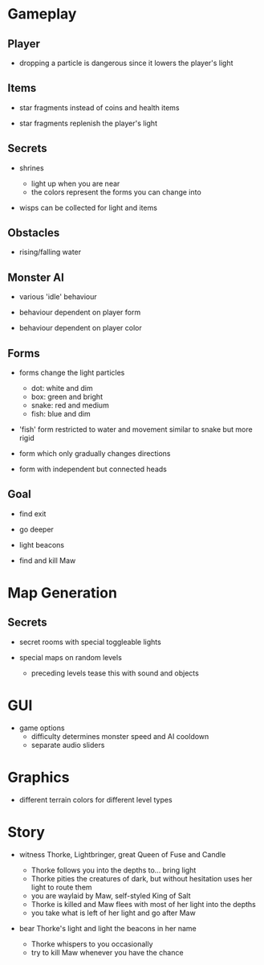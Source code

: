 # Gameplay

## Player

* dropping a particle is dangerous since it lowers the player's light

## Items

* star fragments instead of coins and health items

* star fragments replenish the player's light

## Secrets

* shrines
    * light up when you are near
    * the colors represent the forms you can change into

* wisps can be collected for light and items

## Obstacles

* rising/falling water

## Monster AI

* various 'idle' behaviour

* behaviour dependent on player form

* behaviour dependent on player color

## Forms

* forms change the light particles
    * dot: white and dim
    * box: green and bright
    * snake: red and medium
    * fish: blue and dim

* 'fish' form restricted to water and movement similar to snake but more rigid

* form which only gradually changes directions

* form with independent but connected heads

## Goal

* find exit

* go deeper

* light beacons

* find and kill Maw

# Map Generation

## Secrets

* secret rooms with special toggleable lights

* special maps on random levels
    * preceding levels tease this with sound and objects

# GUI

* game options
    * difficulty determines monster speed and AI cooldown
    * separate audio sliders

# Graphics

* different terrain colors for different level types

# Story

* witness Thorke, Lightbringer, great Queen of Fuse and Candle
    * Thorke follows you into the depths to... bring light
    * Thorke pities the creatures of dark, but without hesitation uses her light to route them
    * you are waylaid by Maw, self-styled King of Salt
    * Thorke is killed and Maw flees with most of her light into the depths
    * you take what is left of her light and go after Maw

* bear Thorke's light and light the beacons in her name
    * Thorke whispers to you occasionally
    * try to kill Maw whenever you have the chance
